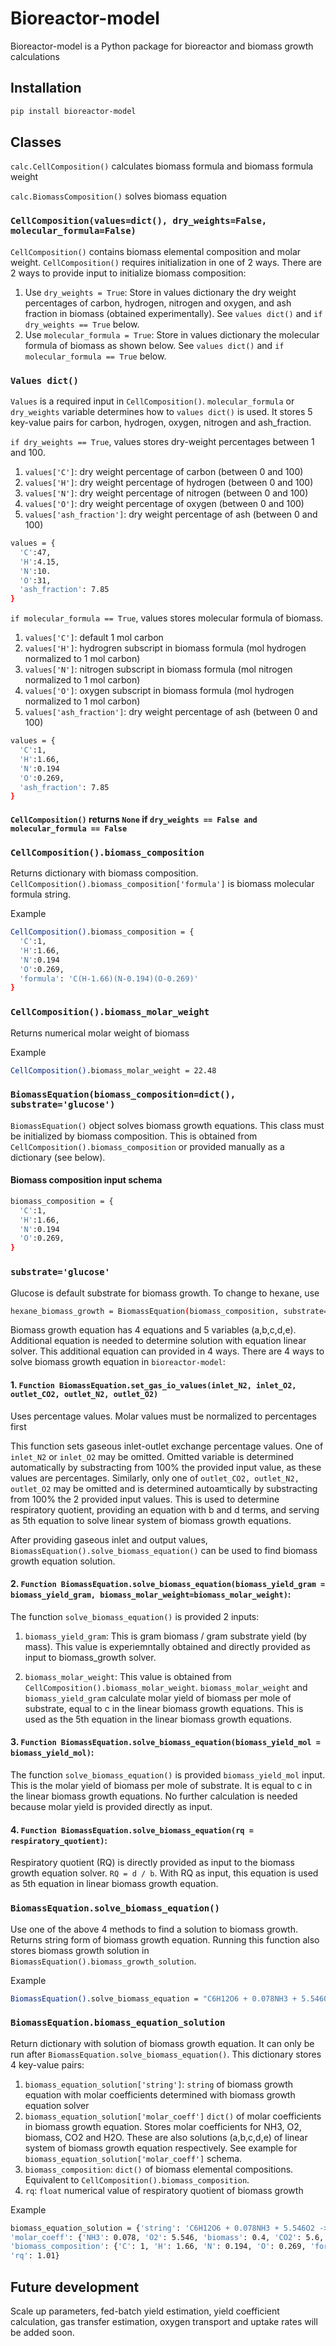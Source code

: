 # Bioreactor-model
Bioreactor-model is a Python package for bioreactor and biomass growth calculations

## Installation

```bash
pip install bioreactor-model
```

## Classes
`calc.CellComposition()` calculates biomass formula and biomass formula weight

`calc.BiomassComposition()` solves biomass equation

### `CellComposition(values=dict(), dry_weights=False, molecular_formula=False)`
`CellComposition()` contains biomass elemental composition and molar weight. `CellComposition()` requires initialization in one of 2 ways. There are 2 ways to provide input to initialize biomass composition:

1. Use `dry_weights = True`: Store in values dictionary the dry weight percentages of carbon, hydrogen, nitrogen and oxygen, and ash fraction in biomass (obtained experimentally). See `values dict()` and `if dry_weights == True` below.  
2. Use `molecular_formula = True`: Store in values dictionary the molecular formula of biomass as shown below. See `values dict()` and `if molecular_formula == True` below. 

### `Values dict()`
`Values` is a required input in `CellComposition()`. `molecular_formula` or `dry_weights` variable determines how to `values dict()` is used. It stores 5 key-value pairs for carbon, hydrogen, oxygen, nitrogen and ash_fraction.

`if dry_weights == True`, values stores dry-weight percentages between 1 and 100.
1. `values['C']`: dry weight percentage of carbon (between 0 and 100)
2. `values['H']`: dry weight percentage of hydrogen (between 0 and 100)
3. `values['N']`: dry weight percentage of nitrogen (between 0 and 100)
4. `values['O']`: dry weight percentage of oxygen (between 0 and 100)
5. `values['ash_fraction']`: dry weight percentage of ash (between 0 and 100)

```bash
values = {
  'C':47,
  'H':4.15,
  'N':10.
  'O':31,
  'ash_fraction': 7.85
}
```

`if molecular_formula == True`, values stores molecular formula of biomass.
1. `values['C']`: default 1 mol carbon
2. `values['H']`: hydrogren subscript in biomass formula (mol hydrogen normalized to 1 mol carbon)
3. `values['N']`: nitrogen subscript in biomass formula (mol nitrogen normalized to 1 mol carbon)
4. `values['O']`: oxygen subscript in biomass formula (mol hydrogen normalized to 1 mol carbon)
5. `values['ash_fraction']`: dry weight percentage of ash (between 0 and 100)

```bash
values = {
  'C':1,
  'H':1.66,
  'N':0.194
  'O':0.269,
  'ash_fraction': 7.85
}
```

#### `CellComposition()` returns `None` if `dry_weights == False and molecular_formula == False`

### `CellComposition().biomass_composition`
Returns dictionary with biomass composition. `CellComposition().biomass_composition['formula']` is biomass molecular formula string.

Example

```bash
CellComposition().biomass_composition = {
  'C':1,
  'H':1.66,
  'N':0.194
  'O':0.269,
  'formula': 'C(H-1.66)(N-0.194)(O-0.269)'
}
```

### `CellComposition().biomass_molar_weight`
Returns numerical molar weight of biomass

Example

```bash
CellComposition().biomass_molar_weight = 22.48
```

### `BiomassEquation(biomass_composition=dict(), substrate='glucose')`
`BiomassEquation()` object solves biomass growth equations. This class must be initialized by biomass composition. This is obtained from `CellComposition().biomass_composition` or provided manually as a dictionary (see below).

#### Biomass composition input schema

```bash
biomass_composition = {
  'C':1,
  'H':1.66,
  'N':0.194
  'O':0.269,
}
```

### `substrate='glucose'`
Glucose is default substrate for biomass growth. To change to hexane, use
```bash
hexane_biomass_growth = BiomassEquation(biomass_composition, substrate='hexane')
```

Biomass growth equation has 4 equations and 5 variables (a,b,c,d,e). Additional equation is needed to determine solution with equation linear solver. This additional equation can provided in 4 ways. There are 4 ways to solve biomass growth equation in `bioreactor-model`:

#### 1. `Function BiomassEquation.set_gas_io_values(inlet_N2, inlet_O2, outlet_CO2, outlet_N2, outlet_O2)`
Uses percentage values. Molar values must be normalized to percentages first

This function sets gaseous inlet-outlet exchange percentage values. One of `inlet_N2` or `inlet_O2` may be omitted. Omitted variable is determined automatically by substracting from 100% the provided input value, as these values are percentages. Similarly, only one of `outlet_CO2, outlet_N2, outlet_O2` may be omitted and is determined autoamtically by substracting from 100% the 2 provided input values. This is used to determine respiratory quotient, providing an equation with b and d terms, and serving as 5th equation to solve linear system of biomass growth equations.

After providing gaseous inlet and output values, `BiomassEquation().solve_biomass_equation()` can be used to find biomass growth equation solution.

#### 2. `Function BiomassEquation.solve_biomass_equation(biomass_yield_gram = biomass_yield_gram, biomass_molar_weight=biomass_molar_weight)`:

The function `solve_biomass_equation()` is provided 2 inputs:
1. `biomass_yield_gram`: This is gram biomass / gram substrate yield (by mass). This value is experiemntally obtained and directly provided as input to biomass_growth solver.
 
2. `biomass_molar_weight`: This value is obtained from `CellComposition().biomass_molar_weight`. `biomass_molar_weight` and `biomass_yield_gram` calculate molar yield of biomass per mole of substrate, equal to c in the linear biomass growth equations. This is used as the 5th equation in the linear biomass growth equations.

#### 3. `Function BiomassEquation.solve_biomass_equation(biomass_yield_mol = biomass_yield_mol)`:   

The function `solve_biomass_equation()` is provided `biomass_yield_mol` input. This is the molar yield of biomass per mole of substrate. It is equal to c in the linear biomass growth equations. No further calculation is needed because molar yield is provided directly as input.

#### 4. `Function BiomassEquation.solve_biomass_equation(rq = respiratory_quotient)`:

Respiratory quotient (RQ) is directly provided as input to the biomass growth equation solver. `RQ = d / b`. With RQ as input, this equation is used as 5th equation in linear biomass growth equation.

### `BiomassEquation.solve_biomass_equation()`

Use one of the above 4 methods to find a solution to biomass growth. Returns string form of biomass growth equation. Running this function also stores biomass growth solution in `BiomassEquation().biomass_growth_solution`.

Example

```bash
BiomassEquation().solve_biomass_equation = "C6H12O6 + 0.078NH3 + 5.546O2 -> 0.4C(H-1.660)(N-0.194)(O-0.269) + 5.6CO2 + 5.784H2O"
```

### `BiomassEquation.biomass_equation_solution`

Return dictionary with solution of biomass growth equation. It can only be run after `BiomassEquation.solve_biomass_equation()`. This dictionary stores 4 key-value pairs:

1. `biomass_equation_solution['string']`: `string` of biomass growth equation with molar coefficients determined with biomass growth equation solver
2. `biomass_equation_solution['molar_coeff']` `dict()` of molar coefficients in biomass growth equation. Stores molar coefficients for NH3, O2, biomass, CO2 and H2O. These are also solutions (a,b,c,d,e) of linear system of biomass growth equation respectively. See example for `biomass_equation_solution['molar_coeff']` schema.
3. `biomass_composition`: `dict()` of biomass elemental compositions. Equivalent to `CellComposition().biomass_composition`.
4. `rq`: `float` numerical value of respiratory quotient of biomass growth

Example

```bash
biomass_equation_solution = {'string': 'C6H12O6 + 0.078NH3 + 5.546O2 -> 0.4C(H-1.660)(N-0.194)(O-0.269) + 5.6CO2 + 5.784H2O',
'molar_coeff': {'NH3': 0.078, 'O2': 5.546, 'biomass': 0.4, 'CO2': 5.6, 'H2O': 5.784},
'biomass_composition': {'C': 1, 'H': 1.66, 'N': 0.194, 'O': 0.269, 'formula': 'C(H-1.660)(N-0.194)(O-0.269)'},
'rq': 1.01}
```

## Future development


Scale up parameters, fed-batch yield estimation, yield coefficient calculation, gas transfer estimation, oxygen transport and uptake rates will be added soon.












